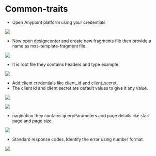 # Common-traits
- Open Anypoint platform using your credentials 

![](https://github.com/manikrishna7265/Common-traits/blob/main/create%20new%20fragment.png)

- Now open designcenter and create new fragments file then provide a name as mss-template-fragment file. 

![](https://github.com/manikrishna7265/Common-traits/blob/main/create%20new%20fragment2.png)

- It is root file they contains headers and type example.

![](https://github.com/manikrishna7265/Common-traits/blob/main/root-file.png)

- Add client credentials like client_id and client_secret.
- The client id and  client secret are default values to give it any value.

![](https://github.com/manikrishna7265/Common-traits/blob/main/client-credential-file.png)

![](https://github.com/manikrishna7265/Common-traits/blob/main/contenet-type.png)

- pagination they contains queryParameters and page details like start page and page size.

![](https://github.com/manikrishna7265/Common-traits/blob/main/pagination.png)

- Standard response codes, Identify the error using number format.

![](https://github.com/manikrishna7265/Common-traits/blob/main/standard-response-codes.png)

